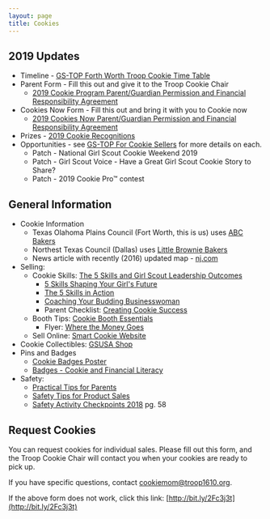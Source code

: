```yaml
---
layout: page
title: Cookies
---
```


## 2019 Updates

- Timeline - [GS-TOP Forth Worth Troop Cookie Time Table](https://www.gs-top.org/content/dam/girlscouts-gs-top/cookies-2019/2019%20Fort%20Worth%20%20Troop%20Cookie%20Time%20Table.pdf)
- Parent Form - Fill this out and give it to the Troop Cookie Chair
  - [2019 Cookie Program Parent/Guardian Permission and Financial Responsibility Agreement](https://www.gs-top.org/content/dam/girlscouts-gs-top/cookies-2019/2019%20Parent%20Permission%20and%20Financial%20Responsibility%20Agreement%20Cookie%20%20-%20Abilene%20FW%20Lubbock.pdf)
- Cookies Now Form - Fill this out and bring it with you to Cookie now
  - [2019 Cookies Now Parent/Guardian Permission and Financial Responsibility Agreement](https://www.gs-top.org/content/dam/girlscouts-gs-top/cookies-2019/2019%20Cookies%20Now!%20%20Permission%20Agreement.pdf)
- Prizes - [2019 Cookie Recognitions](https://www.gs-top.org/content/dam/girlscouts-gs-top/cookies-2019/2019%20Cookie%20Recognitions-All%20Areas.jpg)
- Opportunities - see [GS-TOP For Cookie Sellers](https://www.gs-top.org/en/cookies/for-cookie-sellers.html) for more details on each.
  - Patch - National Girl Scout Cookie Weekend 2019
  - Patch - Girl Scout Voice - Have a Great Girl Scout Cookie Story to Share?
  - Patch - 2019 Cookie Pro™ contest

## General Information

- Cookie Information
  - Texas Olahoma Plains Council (Fort Worth, this is us) uses [ABC Bakers](https://www.abcbakers.com)
  - Northest Texas Council (Dallas) uses [Little Brownie Bakers](http://www.littlebrowniebakers.com)
  - News article with recently (2016) updated map - [nj.com](https://www.nj.com/entertainment/index.ssf/2016/03/why_new_jersey_is_the_best_place_to_buy_girl_scout.html)
- Selling:
  - Cookie Skills: [The 5 Skills and Girl Scout Leadership Outcomes](https://www.girlscouts.org/program/gs_cookies/pdf/2012_5_skills_and_gs_leadership_outcomes.pdf)
    - [5 Skills Shaping Your Girl's Future](https://www.girlscouts.org/program/gs_cookies/pdf/2012_5_skills_shaping_your_girls_future.pdf)
    - [The 5 Skills in Action](https://www.girlscouts.org/program/gs_cookies/pdf/2012_5_skills_in_action.pdf)
    - [Coaching Your Budding Businesswoman](https://www.girlscouts.org/program/gs_cookies/pdf/2012_coaching_your_budding_businesswoman.pdf)
    - Parent Checklist: [Creating Cookie Success](https://www.girlscouts.org/program/gs_cookies/pdf/2012_creating_cookie_success.pdf)
  - Booth Tips: [Cookie Booth Essentials](https://www.girlscouts.org/content/dam/girlscouts-gsusa/forms-and-documents/cookie/Resources/Cookie%20Booth%20Essentials.pdf)
    - Flyer: [Where the Money Goes](https://www.girlscouts.org/content/dam/girlscouts-gsusa/forms-and-documents/cookie/Resources/2018_MarComm_CookieInfographic_Flyer_5x7(1).pdf)
  - Sell Online: [Smart Cookie Website](https://www.abcsmartcookies.com)
- Cookie Collectibles: [GSUSA Shop](https://www.girlscoutshop.com/GIFTS/COOKIE-TIME-COLLECTIBLES)
- Pins and Badges
  - [Cookie Badges Poster](https://www.girlscouts.org/content/dam/girlscouts-gsusa/forms-and-documents/cookie/Resources/GSUSA_GSM_Cookie-Badges_Poster_24x36_18.pdf)
  - [Badges - Cookie and Financial Literacy](https://www.gs-top.org/content/dam/girlscouts-gs-top/cookies-2019/Badges%20-%20Cookies%20and%20Financial%20Literacy%20WEB.pdf)
- Safety:
  - [Practical Tips for Parents](https://www.girlscouts.org/program/gs_cookies/pdf/2010_practical_tips_for_parents.pdf)
  - [Safety Tips for Product Sales](https://www.girlscouts.org/content/dam/girlscouts-gsusa/forms-and-documents/cookie/Resources/Safety%20Tips%20Updated%20Aug%202014%20Final.pdf)
  - [Safety Activity Checkpoints 2018](https://www.girlscouts.org/content/dam/girlscouts-gsusa/forms-and-documents/cookie/Resources/GSUSA_Safety-Activity-Checkpoints_2018.pdf) pg. 58

## Request Cookies

You can request cookies for individual sales.  Please fill out this form, and the Troop Cookie Chair will contact you when your cookies are ready to pick up.

If you have specific questions, contact [cookiemom@troop1610.org](mailto:cookiemom@troop1610.org).

<div class="cognito">
<script src="https://services.cognitoforms.com/s/5CGgOlOKDkeFvcJcptH6IA"></script>
<script>Cognito.load("forms", { id: "1" });</script>
</div>

If the above form does not work, click this link: [http://bit.ly/2Fc3j3t](http://bit.ly/2Fc3j3t)
